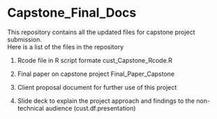# Capstone_Final_Docs
This repository contains all the updated files for capstone project submission.  
Here is a list of the files in the repository 
1. Rcode file in R script formate 
   cust_Capstone_Rcode.R
2. Final paper on capstone project 
Final_Paper_Capstone

3. Client proposal document for further use of this project 
4. Slide deck to explain the project approach and findings to the non-technical audience 
(cust.df.presentation)

